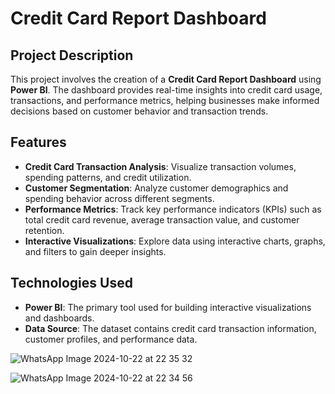 # Credit Card Report Dashboard

## Project Description
This project involves the creation of a **Credit Card Report Dashboard** using **Power BI**. The dashboard provides real-time insights into credit card usage, transactions, and performance metrics, helping businesses make informed decisions based on customer behavior and transaction trends.

## Features
- **Credit Card Transaction Analysis**: Visualize transaction volumes, spending patterns, and credit utilization.
- **Customer Segmentation**: Analyze customer demographics and spending behavior across different segments.
- **Performance Metrics**: Track key performance indicators (KPIs) such as total credit card revenue, average transaction value, and customer retention.
- **Interactive Visualizations**: Explore data using interactive charts, graphs, and filters to gain deeper insights.

## Technologies Used
- **Power BI**: The primary tool used for building interactive visualizations and dashboards.
- **Data Source**: The dataset contains credit card transaction information, customer profiles, and performance data.

![WhatsApp Image 2024-10-22 at 22 35 32](https://github.com/user-attachments/assets/8344100e-7d06-4491-947c-872043c6e167)

![WhatsApp Image 2024-10-22 at 22 34 56](https://github.com/user-attachments/assets/03cfb8b3-02e7-4bd1-ae70-fe23266e2000)



